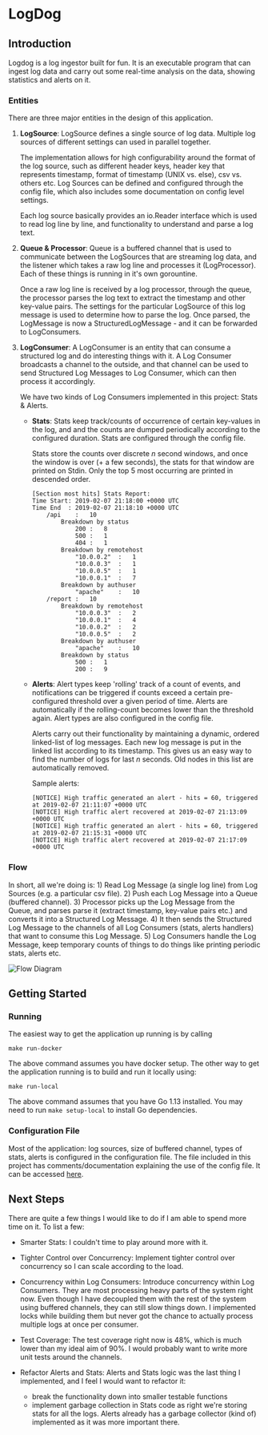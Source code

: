 # LogDog

## Introduction

Logdog is a log ingestor built for fun. It is an executable program that can ingest log data and carry out some real-time analysis on the data, showing statistics and alerts on it.

### Entities

 There are three major entities in the design of this application. 
 
 1) **LogSource**:
    LogSource defines a single source of log data. Multiple log sources of different settings can used in parallel together. 
 
    The implementation allows for high configurability around the format of the log source, such as different header keys, header key that represents timestamp, format of timestamp (UNIX vs. else), csv vs. others etc. Log Sources can be defined and configured through the config file, which also includes some documentation on config level settings.
    
    Each log source basically provides an io.Reader interface which is used to read log line by line, and functionality to understand and parse a log text.
 
 2) **Queue & Processor**: 
    Queue is a buffered channel that is used to communicate between the LogSources that are streaming log data, and the listener which takes a raw log line and processes it (LogProcessor). Each of these things is running in it's own gorountine. 
    
    Once a raw log line is received by a log processor, through the queue, the processor parses the log text to extract the timestamp and other key-value pairs. The settings for the particular LogSource of this log message is used to determine how to parse the log. Once parsed, the LogMessage is now a StructuredLogMessage - and it can be forwarded to LogConsumers.
 
3) **LogConsumer**:
	A LogConsumer is an entity that can consume a structured log and do interesting things with it. A Log Consumer broadcasts a channel to the outside, and that channel can be used to send Structured Log Messages to Log Consumer, which can then process it accordingly.
    
    We have two kinds of Log Consumers implemented in this project: Stats & Alerts.	
    - **Stats**:
        Stats keep track/counts of occurrence of certain key-values in the log, and and the counts are dumped periodically according to the configured duration. Stats are configured through the config file. 

        Stats store the counts over discrete _n_ second windows, and once the window is over (+ a few seconds), the stats for that window are printed on Stdin. Only the top 5 most occurring are printed in  descended order.

        ```
        [Section most hits] Stats Report:
	    Time Start: 2019-02-07 21:18:00 +0000 UTC
	    Time End  : 2019-02-07 21:18:10 +0000 UTC
		    /api	:	10
                Breakdown by status
                    200	:	8
                    500	:	1
                    404	:	1
                Breakdown by remotehost
                    "10.0.0.2"	:	1
                    "10.0.0.3"	:	1
                    "10.0.0.5"	:	1
                    "10.0.0.1"	:	7
                Breakdown by authuser
                    "apache"	:	10
            /report	:	10
                Breakdown by remotehost
                    "10.0.0.3"	:	2
                    "10.0.0.1"	:	4
                    "10.0.0.2"	:	2
                    "10.0.0.5"	:	2
                Breakdown by authuser
                    "apache"	:	10
                Breakdown by status
                    500	:	1
                    200	:	9 
        ```

    - **Alerts**: 
        Alert types keep 'rolling' track of a count of events, and notifications can be triggered if counts exceed a certain pre-configured threshold over a given period of time. Alerts are automatically if the rolling-count becomes lower than the threshold again. Alert types are also configured in the config file. 

        Alerts carry out their functionality by  maintaining a dynamic, ordered linked-list of log messages. Each new log message is put in the linked list according to its timestamp. This gives us an easy way to find the number of logs for last _n_ seconds. Old nodes in this list are automatically removed.

        Sample alerts:
        ```
        [NOTICE] High traffic generated an alert - hits = 60, triggered at 2019-02-07 21:11:07 +0000 UTC
        [NOTICE] High traffic alert recovered at 2019-02-07 21:13:09 +0000 UTC
        [NOTICE] High traffic generated an alert - hits = 60, triggered at 2019-02-07 21:15:31 +0000 UTC
        [NOTICE] High traffic alert recovered at 2019-02-07 21:17:09 +0000 UTC
        ```


### Flow

In short, all we're doing is: 1) Read Log Message (a single log line) from Log Sources (e.g. a particular csv file). 2) Push each Log Message into a Queue (buffered channel). 3) Processor picks up the Log Message from the Queue, and parses parse it (extract timestamp, key-value pairs etc.) and converts it into a Structured Log Message. 4) It then sends the Structured Log Message to the channels of all Log Consumers (stats, alerts handlers) that want to consume this Log Message. 5) Log Consumers handle the Log Message, keep temporary counts of things to do things like printing periodic stats, alerts etc.

![Flow Diagram](https://i.imgur.com/sp5i2iJ.png)

## Getting Started

### Running

The easiest way to get the application up running is by calling

    make run-docker

The above command assumes you have docker setup. The other way to get the application running is to build and run it locally using:

    make run-local
    
The above command assumes that you have Go 1.13 installed. You may need to run `make setup-local` to install Go dependencies.

### Configuration File

Most of the application: log sources, size of buffered channel, types of stats, alerts is configured in the configuration file. The file included in this project has comments/documentation explaining the use of the config file. It can be accessed [here](config.toml).

## Next Steps

There are quite a few things I would like to do if I am able to spend more time on it. To list a few:

- Smarter Stats: I couldn't time to play around more with it.

- Tighter Control over Concurrency: Implement tighter control over concurrency so I can scale according to the load. 

- Concurrency within Log Consumers: Introduce concurrency within Log Consumers. They are most processing heavy parts of the system right now. Even though I have decoupled them with the rest of the system using buffered channels, they can still slow things down. I implemented locks while building them but never got the chance to actually process multiple logs at once per consumer. 

- Test Coverage: The test coverage right now is 48%, which is much lower than my ideal aim of 90%. I would probably want to write more unit tests around the channels.

- Refactor Alerts and Stats: Alerts and Stats logic was the last thing I implemented, and I feel I would want to refactor it:
    - break the functionality down into smaller testable functions
    - implement garbage collection in Stats code as right we're storing stats for all the logs. Alerts already  has a garbage collector (kind of) implemented as it was more important there.


